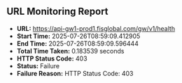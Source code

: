 ## URL Monitoring Report

- **URL:** https://api-gw1-prod1.fisglobal.com/gw/v1/health
- **Start Time:** 2025-07-26T08:59:09.412905
- **End Time:** 2025-07-26T08:59:09.596444
- **Total Time Taken:** 0.183539 seconds
- **HTTP Status Code:** 403
- **Status:** Failure
- **Failure Reason:** HTTP Status Code: 403
